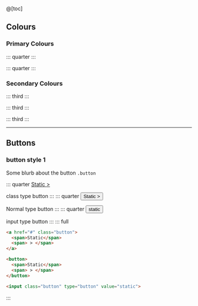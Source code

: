 @[toc]

## Colours
### Primary Colours
::: quarter
  <ion-colour-palette colour-name="Scooter" hex-value="#37bec6"></ion-colour-palette>
:::

::: quarter
  <ion-colour-palette colour-name="Scooter" hex-value="#37bec6"></ion-colour-palette>
:::


### Secondary Colours
::: third
  <ion-colour-palette colour-name="Scooter" hex-value="#37bec6"></ion-colour-palette>
:::

::: third
  <ion-colour-palette colour-name="Scooter" hex-value="#37bec6"></ion-colour-palette>
:::

::: third
  <ion-colour-palette colour-name="Scooter" hex-value="#37bec6"></ion-colour-palette>
:::

---

## Buttons
### button style 1
Some blurb about the button `.button`

::: quarter
  <a href="#" class="button">
    <span>Static</span>
    <span> > </span>
  </a>

  class type button
:::
::: quarter
  <button>
    <span>Static</span>
    <span> > </span>
  </button>

  Normal type button
:::
::: quarter
  <input class="button" type="button" value="static">

  input type button
:::
::: full
  ``` html
  <a href="#" class="button">
    <span>Static</span>
    <span> > </span>
  </a>

  <button>
    <span>Static</span>
    <span> > </span>
  </button>

  <input class="button" type="button" value="static">
  ```
:::
